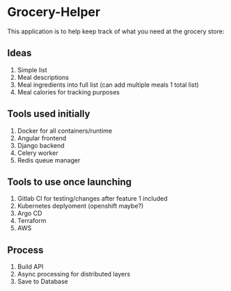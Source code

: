 # Grocery-Helper
This application is to help keep track of what you need at the grocery store:
## Ideas
1. Simple list
2. Meal descriptions
3. Meal ingredients into full list (can add multiple meals 1 total list)
4. Meal calories for tracking purposes

## Tools used initially
1. Docker for all containers/runtime
2. Angular frontend
3. Django backend
4. Celery worker
5. Redis queue manager

## Tools to use once launching
1. Gitlab CI for testing/changes after feature 1 included
2. Kubernetes deplyoment (openshift maybe?)
3. Argo CD
4. Terraform
5. AWS

## Process
1. Build API
2. Async processing for distributed layers
3. Save to Database
